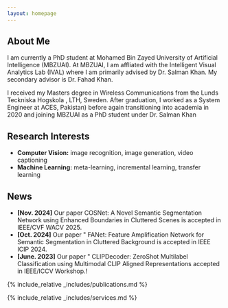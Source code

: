 ```yaml
---
layout: homepage
---
```


## About Me

I am currently a PhD student at Mohamed Bin Zayed University of Artificial Intelligence (MBZUAI). At MBZUAI, I am affliated with the Intelligent Visual Analytics Lab (IVAL) where I am primarily advised by Dr. Salman Khan. My secondary advisor is Dr. Fahad Khan.

I received my Masters degree in Wireless Communications from the Lunds Teckniska Hogskola , LTH, Sweden. After graduation, I worked as a System Engineer at ACES, Pakistan) before again transitioning into academia in 2020 and joining MBZUAI as a PhD student under Dr. Salman Khan
## Research Interests

- **Computer Vision:** image recognition, image generation, video captioning
- **Machine Learning:** meta-learning, incremental learning, transfer learning

## News

- **[Nov. 2024]** Our paper COSNet: A Novel Semantic Segmentation Network using Enhanced Boundaries in Cluttered Scenes is accepted in  IEEE/CVF WACV 2025.
- **[Oct. 2024]** Our paper " FANet: Feature Amplification Network for Semantic Segmentation in Cluttered Background is accepted in IEEE ICIP 2024.
- **[June. 2023]** Our paper " CLIPDecoder: ZeroShot Multilabel Classification using Multimodal CLIP Aligned Representations accepted in IEEE/ICCV Workshop.!


{% include_relative _includes/publications.md %}

{% include_relative _includes/services.md %}
